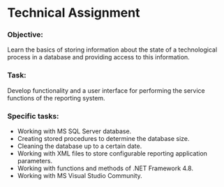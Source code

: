 # Technical Assignment

### Objective: 
Learn the basics of storing information about the state of a technological process in a database and providing access to this information.

### Task: 
Develop functionality and a user interface for performing the service functions of the reporting system.

### Specific tasks:
* Working with MS SQL Server database.
* Creating stored procedures to determine the database size.
* Cleaning the database up to a certain date.
* Working with XML files to store configurable reporting application parameters.
* Working with functions and methods of .NET Framework 4.8.
* Working with MS Visual Studio Community.
